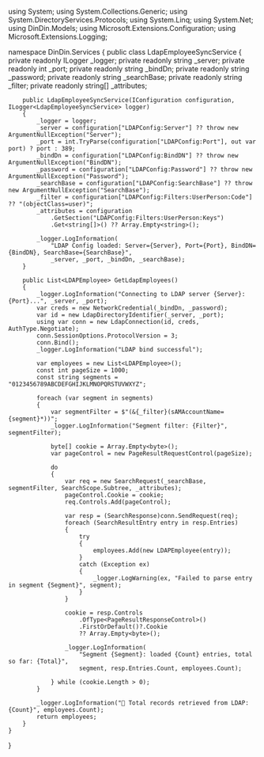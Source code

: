 using System;
using System.Collections.Generic;
using System.DirectoryServices.Protocols;
using System.Linq;
using System.Net;
using DinDin.Models;
using Microsoft.Extensions.Configuration;
using Microsoft.Extensions.Logging;

namespace DinDin.Services
{
    public class LdapEmployeeSyncService
    {
        private readonly ILogger<LdapEmployeeSyncService> _logger;
        private readonly string _server;
        private readonly int _port;
        private readonly string _bindDn;
        private readonly string _password;
        private readonly string _searchBase;
        private readonly string _filter;
        private readonly string[] _attributes;

        public LdapEmployeeSyncService(IConfiguration configuration, ILogger<LdapEmployeeSyncService> logger)
        {
            _logger = logger;
            _server = configuration["LDAPConfig:Server"] ?? throw new ArgumentNullException("Server");
            _port = int.TryParse(configuration["LDAPConfig:Port"], out var port) ? port : 389;
            _bindDn = configuration["LDAPConfig:BindDN"] ?? throw new ArgumentNullException("BindDN");
            _password = configuration["LDAPConfig:Password"] ?? throw new ArgumentNullException("Password");
            _searchBase = configuration["LDAPConfig:SearchBase"] ?? throw new ArgumentNullException("SearchBase");
            _filter = configuration["LDAPConfig:Filters:UserPerson:Code"] ?? "(objectClass=user)";
            _attributes = configuration
                .GetSection("LDAPConfig:Filters:UserPerson:Keys")
                .Get<string[]>() ?? Array.Empty<string>();

            _logger.LogInformation(
                "LDAP Config loaded: Server={Server}, Port={Port}, BindDN={BindDN}, SearchBase={SearchBase}",
                _server, _port, _bindDn, _searchBase);
        }

        public List<LDAPEmployee> GetLdapEmployees()
        {
            _logger.LogInformation("Connecting to LDAP server {Server}:{Port}...", _server, _port);
            var creds = new NetworkCredential(_bindDn, _password);
            var id = new LdapDirectoryIdentifier(_server, _port);
            using var conn = new LdapConnection(id, creds, AuthType.Negotiate);
            conn.SessionOptions.ProtocolVersion = 3;
            conn.Bind();
            _logger.LogInformation("LDAP bind successful");

            var employees = new List<LDAPEmployee>();
            const int pageSize = 1000;
            const string segments = "0123456789ABCDEFGHIJKLMNOPQRSTUVWXYZ";

            foreach (var segment in segments)
            {
                var segmentFilter = $"(&{_filter}(sAMAccountName={segment}*))";
                _logger.LogInformation("Segment filter: {Filter}", segmentFilter);

                byte[] cookie = Array.Empty<byte>();
                var pageControl = new PageResultRequestControl(pageSize);

                do
                {
                    var req = new SearchRequest(_searchBase, segmentFilter, SearchScope.Subtree, _attributes);
                    pageControl.Cookie = cookie;
                    req.Controls.Add(pageControl);

                    var resp = (SearchResponse)conn.SendRequest(req);
                    foreach (SearchResultEntry entry in resp.Entries)
                    {
                        try
                        {
                            employees.Add(new LDAPEmployee(entry));
                        }
                        catch (Exception ex)
                        {
                            _logger.LogWarning(ex, "Failed to parse entry in segment {Segment}", segment);
                        }
                    }

                    cookie = resp.Controls
                        .OfType<PageResultResponseControl>()
                        .FirstOrDefault()?.Cookie
                        ?? Array.Empty<byte>();

                    _logger.LogInformation(
                        "Segment {Segment}: loaded {Count} entries, total so far: {Total}",
                        segment, resp.Entries.Count, employees.Count);

                } while (cookie.Length > 0);
            }

            _logger.LogInformation("🎯 Total records retrieved from LDAP: {Count}", employees.Count);
            return employees;
        }
    }
}
